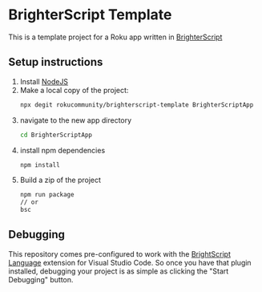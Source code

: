 # BrighterScript Template
This is a template project for a Roku app written in [BrighterScript](https://github.com/rokucommunity/brighterscript)

## Setup instructions
1. Install [NodeJS](https://nodejs.org)
2. Make a local copy of the project:
    ```bash
    npx degit rokucommunity/brighterscript-template BrighterScriptApp
    ```
2. navigate to the new app directory
    ```bash
    cd BrighterScriptApp
    ```
4. install npm dependencies
    ```bash
    npm install
    ```
5. Build a zip of the project
    ```bash
    npm run package
    // or
    bsc
    ```

## Debugging
This repository comes pre-configured to work with the [BrightScript Language](https://github.com/rokucommunity/vscode-brightscript-language) extension for Visual Studio Code. So once you have that plugin installed, debugging your project is as simple as clicking the "Start Debugging" button. 